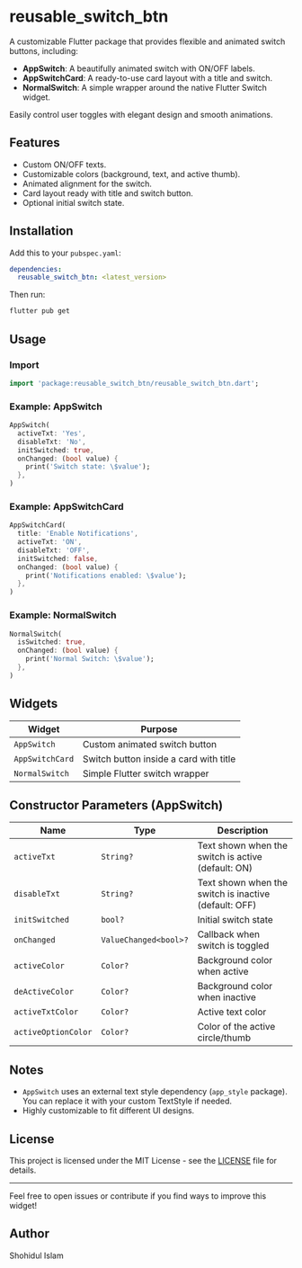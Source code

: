 # reusable_switch_btn

A customizable Flutter package that provides flexible and animated switch buttons, including:
- **AppSwitch**: A beautifully animated switch with ON/OFF labels.
- **AppSwitchCard**: A ready-to-use card layout with a title and switch.
- **NormalSwitch**: A simple wrapper around the native Flutter Switch widget.

Easily control user toggles with elegant design and smooth animations.

## Features

- Custom ON/OFF texts.
- Customizable colors (background, text, and active thumb).
- Animated alignment for the switch.
- Card layout ready with title and switch button.
- Optional initial switch state.

## Installation

Add this to your `pubspec.yaml`:

```yaml
dependencies:
  reusable_switch_btn: <latest_version>
```

Then run:

```bash
flutter pub get
```

## Usage

### Import
```dart
import 'package:reusable_switch_btn/reusable_switch_btn.dart';
```

### Example: AppSwitch
```dart
AppSwitch(
  activeTxt: 'Yes',
  disableTxt: 'No',
  initSwitched: true,
  onChanged: (bool value) {
    print('Switch state: \$value');
  },
)
```

### Example: AppSwitchCard
```dart
AppSwitchCard(
  title: 'Enable Notifications',
  activeTxt: 'ON',
  disableTxt: 'OFF',
  initSwitched: false,
  onChanged: (bool value) {
    print('Notifications enabled: \$value');
  },
)
```

### Example: NormalSwitch
```dart
NormalSwitch(
  isSwitched: true,
  onChanged: (bool value) {
    print('Normal Switch: \$value');
  },
)
```

## Widgets

| Widget        | Purpose                                |
|---------------|----------------------------------------|
| `AppSwitch`   | Custom animated switch button          |
| `AppSwitchCard` | Switch button inside a card with title |
| `NormalSwitch` | Simple Flutter switch wrapper         |

## Constructor Parameters (AppSwitch)

| Name               | Type                | Description                                       |
|--------------------|---------------------|---------------------------------------------------|
| `activeTxt`         | `String?`            | Text shown when the switch is active (default: ON) |
| `disableTxt`        | `String?`            | Text shown when the switch is inactive (default: OFF) |
| `initSwitched`      | `bool?`              | Initial switch state                              |
| `onChanged`         | `ValueChanged<bool>?`| Callback when switch is toggled                   |
| `activeColor`       | `Color?`             | Background color when active                     |
| `deActiveColor`     | `Color?`             | Background color when inactive                   |
| `activeTxtColor`    | `Color?`             | Active text color                                 |
| `activeOptionColor` | `Color?`             | Color of the active circle/thumb                  |

## Notes
- `AppSwitch` uses an external text style dependency (`app_style` package). You can replace it with your custom TextStyle if needed.
- Highly customizable to fit different UI designs.

## License

This project is licensed under the MIT License - see the [LICENSE](LICENSE) file for details.

---

Feel free to open issues or contribute if you find ways to improve this widget!

## Author

Shohidul Islam
